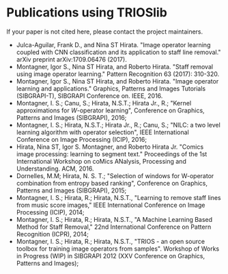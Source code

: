 # Publications using TRIOSlib


If your paper is not cited here, please contact the project maintainers.

* Julca-Aguilar, Frank D., and Nina ST Hirata. "Image operator learning coupled with CNN classification and its application to staff line removal." arXiv preprint arXiv:1709.06476 (2017).
* Montagner, Igor S., Nina ST Hirata, and Roberto Hirata. "Staff removal using image operator learning." Pattern Recognition 63 (2017): 310-320.
* Montagner, Igor S., Nina ST Hirata, and Roberto Hirata. "Image operator learning and applications." Graphics, Patterns and Images Tutorials (SIBGRAPI-T), SIBGRAPI Conference on. IEEE, 2016.
* Montagner, I. S.; Canu, S.; Hirata, N.S.T.; Hirata Jr., R.; "Kernel approximations for $W$-operator learning", Conference on Graphics, Patterns and Images (SIBGRAPI), 2016;
* Montagner, I. S.; Hirata, N.S.T.; Hirata Jr., R.; Canu, S.; "NILC: a two level learning algorithm with operator selection", IEEE International Conference on Image Processing (ICIP), 2016;
* Hirata, Nina ST, Igor S. Montagner, and Roberto Hirata Jr. "Comics image processing: learning to segment text." Proceedings of the 1st International Workshop on coMics ANalysis, Processing and Understanding. ACM, 2016.
* Dornelles, M.M; Hirata, N. S. T.; "Selection of windows for W-operator combination from entropy based ranking",  Conference on Graphics, Patterns and Images (SIBGRAPI), 2015;
* Montagner, I. S.; Hirata, R.; Hirata, N.S.T., "Learning to remove staff lines from music score images," IEEE International Conference on Image Processing (ICIP), 2014;
* Montagner, I. S.; Hirata, R.; Hirata, N.S.T., "A Machine Learning Based Method for Staff Removal," 22nd International Conference on Pattern Recognition (ICPR), 2014;
* Montagner, I. S.; Hirata, R.; Hirata, N.S.T., "TRIOS - an open source toolbox for training image operators from samples". Workshop of Works in Progress (WIP) in SIBGRAPI 2012 (XXV Conference on Graphics, Patterns and Images);


